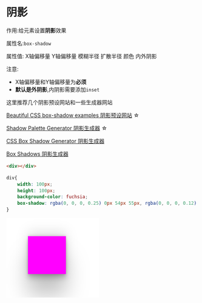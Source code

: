 # 阴影

作用:给元素设置**阴影**效果

属性名:`box-shadow`

属性值: X轴偏移量 Y轴偏移量 模糊半径 扩散半径 颜色 内外阴影

注意:

* X轴偏移量和Y轴偏移量为**必须**
* **默认是外阴影**,内阴影需要添加`inset`

这里推荐几个阴影预设网站和一些生成器网站

[Beautiful CSS box-shadow examples 阴影预设网站](https://getcssscan.com/css-box-shadow-examples) ☆

[Shadow Palette Generator 阴影生成器](https://www.joshwcomeau.com/shadow-palette/) ☆

[CSS Box Shadow Generator 阴影生成器](https://cssbud.com/css-generator/css-box-shadow-generator/)

[Box Shadows 阴影生成器](https://box-shadow.dev/)

```html
<div></div>
```

```css
div{
    width: 100px;
    height: 100px;
    background-color: fuchsia;
    box-shadow: rgba(0, 0, 0, 0.25) 0px 54px 55px, rgba(0, 0, 0, 0.12) 0px -12px 30px, rgba(0, 0, 0, 0.12) 0px 4px 6px, rgba(0, 0, 0, 0.17) 0px 12px 13px, rgba(0, 0, 0, 0.09) 0px -3px 5px;
}
```

![30-1](assets/30-1.png)